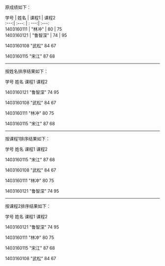 原成绩如下：

学号    |         姓名         |   课程1 |  课程2       
 :---:| :---: | : ---:| :---:      
1403160111    |   "林冲"   |       80  |    75    
1403160121   |    "鲁智深"    |    74  |    95     

1403160108       "武松"          84      67

1403160115       "宋江"          87      68

------------------------------------

按姓名排序结果如下：

学号             姓名            课程1   课程2

1403160121       "鲁智深"        74      95

1403160108       "武松"          84      67

1403160111       "林冲"          80      75

1403160115       "宋江"          87      68

------------------------------------

按课程1排序结果如下：

学号             姓名            课程1   课程2

1403160115       "宋江"          87      68

1403160108       "武松"          84      67

1403160111       "林冲"          80      75

1403160121       "鲁智深"        74      95

------------------------------------

按课程2排序结果如下：

学号             姓名            课程1   课程2

1403160121       "鲁智深"        74      95

1403160111       "林冲"          80      75

1403160115       "宋江"          87      68

1403160108       "武松"          84      67


